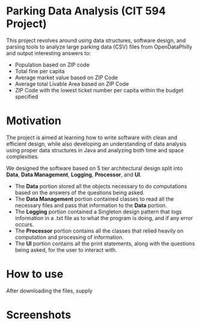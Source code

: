 # Parking Data Analysis (CIT 594 Project)

This project revolves around using data structures, software design, and parsing tools to analyze large parking data (CSV) files from OpenDataPhilly
and output interesting answers to:
- Population based on ZIP code
- Total fine per capita 
- Average market value based on ZIP Code
- Average total Livable Area based on ZIP Code
- ZIP Code with the lowest ticket number per capita within the budget specified

# Motivation

The project is aimed at learning how to write software with clean and efficient design, while also developing an understanding of data analysis using proper data structures in Java and analyzing both time and space complexities.

We designed the software based on 5 tier architectural design split into **Data**, **Data Management**, **Logging**, **Processor**, and **UI**.

- The **Data** portion stored all the objects necessary to do computations based on the answers of the questions being asked.
- The **Data Management** portion contained classes to read all the necessary files and pass that information to the **Data** portion.
- The **Logging** portion contained a Singleton design pattern that logs information in a .txt file as to what the program is doing, and if any error occurs.
- The **Processor** portion contains all the classes that relied heavily on computation and processing of information.
- The **UI** portion contains all the print statements, along with the questions being asked, for the user to interact with.

# How to use

After downloading the files, supply 

# Screenshots

